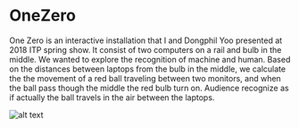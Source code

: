 # OneZero

One Zero is an interactive installation that I and Dongphil Yoo presented at 2018 ITP spring show. It consist of two computers on a rail and bulb in the middle. We wanted to explore the recognition of machine and human. Based on the distances between laptops from the bulb in the middle, we calculate the the movement of a red ball traveling between two monitors, and when the ball pass though the middle the red bulb turn on. Audience recognize as if actually the ball travels in the air between the laptops. 

![alt text](https://static1.squarespace.com/static/59b1aee2e5dd5b52641a377a/5bf397b289858389671a4257/5bf3994b21c67c50958169c3/1542691152459/diagram.png "Diagram 0")
